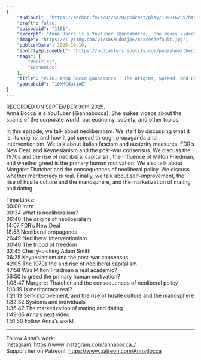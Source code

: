 ```yaml
---
{
	"audiourl": "https://anchor.fm/s/822ba20/podcast/play/109016259/https%3A%2F%2Fd3ctxlq1ktw2nl.cloudfront.net%2Fstaging%2F2025-8-30%2F8a059169-7606-7464-4217-b712d1a6db40.m4a",
	"draft": false,
	"episodeid": "1161",
	"excerpt": "Anna Bocca is a YouTuber (@annabocca). She makes videos about the scams of the corporate world, our economy, society, and other topics.",
	"image": "https://i.ytimg.com/vi/18KMCduijAE/maxresdefault.jpg",
	"publishDate": 2025-10-10,
	"spotifyEpisodeUrl": "https://podcasters.spotify.com/pod/show/thedissenter/episodes/1161-Anna-Bocca-The-Origins--Spread--and-Failures-of-Neoliberal-Capitalism-e38tdo3",
	"tags": [
		"Politics",
		"Economics"
	],
	"title": "#1161 Anna Bocca @annabocca : The Origins, Spread, and Failures of Neoliberal Capitalism",
	"youtubeid": "18KMCduijAE"
}
---
```

RECORDED ON SEPTEMBER 30th 2025.  
Anna Bocca is a YouTuber (@annabocca). She makes videos about the scams of the corporate world, our economy, society, and other topics.

In this episode, we talk about neoliberalism. We start by discussing what it is, its origins, and how it got spread through propaganda and interventionism. We talk about Italian fascism and austerity measures, FDR’s New Deal, and Keynesianism and the post-war consensus. We discuss the 1970s and the rise of neoliberal capitalism, the influence of Milton Friedman, and whether greed is the primary human motivation. We also talk about Margaret Thatcher and the consequences of neoliberal policy. We discuss whether meritocracy is real. Finally, we talk about self-improvement, the rise of hustle culture and the manosphere, and the marketization of mating and dating.

Time Links:  
<time>00:00</time> Intro  
<time>00:34</time> What is neoliberalism?  
<time>06:40</time> The origins of neoliberalism  
<time>14:07</time> FDR’s New Deal  
<time>18:58</time> Neoliberal propaganda  
<time>26:49</time> Neoliberal interventionism  
<time>30:40</time> The tripod of freedom  
<time>32:45</time> Cherry-picking Adam Smith  
<time>36:25</time> Keynesianism and the post-war consensus  
<time>42:05</time> The 1970s the and rise of neoliberal capitalism  
<time>47:58</time> Was Milton Friedman a real academic?  
<time>56:50</time> Is greed the primary human motivation?  
<time>1:08:47</time> Margaret Thatcher and the consequences of neoliberal policy  
<time>1:18:19</time> Is meritocracy real?  
<time>1:21:13</time> Self-improvement, and the rise of hustle culture and the manosphere  
<time>1:32:32</time> Systems and individuals  
<time>1:36:42</time> The marketization of mating and dating  
<time>1:49:05</time> Anna’s next video  
<time>1:51:50</time> Follow Anna’s work!

---

Follow Anna’s work:  
Instagram: https://www.instagram.com/annabocca_/  
Support her on Patreon!: https://www.patreon.com/AnnaBocca
